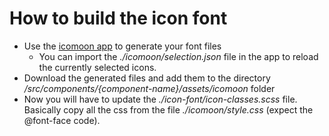 # How to build the icon font

* Use the [icomoon app](https://icomoon.io/app/#/select) to generate your font files
  * You can import the _./icomoon/selection.json_ file in the app to reload the currently selected icons.
* Download the generated files and add them to the directory _/src/components/{component-name}/assets/icomoon_ folder
* Now you will have to update the _./icon-font/icon-classes.scss_ file. Basically copy all the css from the file _./icomoon/style.css_ (expect the @font-face code).
